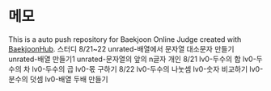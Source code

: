 # 메모
This is a auto push repository for Baekjoon Online Judge created with [BaekjoonHub](https://github.com/BaekjoonHub/BaekjoonHub).
스터디
8/21~22
unrated-배열에서 문자열 대소문자 만들기
unrated-배열 만들기1
unrated-문자열의 앞의 n글자
개인
8/21
lv0-두수의 합
lv0-두수의 차
lv0-두수의 곱
lv0-몫 구하기
8/22
lv0-두수의 나눗셈
lv0-숫자 비교하기
lv0-분수의 덧셈
lv0-배열 두배 만들기

